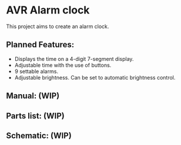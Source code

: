 # AVR Alarm clock
This project aims to create an alarm clock.

## Planned Features:
* Displays the time on a 4-digit 7-segment display.
* Adjustable time with the use of buttons.
* 9 settable alarms.
* Adjustable brightness. Can be set to automatic brightness control.

## Manual: (WIP)

## Parts list: (WIP)

## Schematic: (WIP)